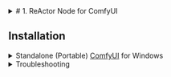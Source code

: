 <details>
<summary> # 1. ReActor Node for ComfyUI </summary>
                                                              **Reactor results with ComfyUI**: 

![reactor](https://github.com/user-attachments/assets/97d97e3c-99be-4349-9999-29bce3236323)

 </details>
 
## Installation

<details>
	<summary>Standalone (Portable) <a href="https://github.com/comfyanonymous/ComfyUI">ComfyUI</a> for Windows</summary>

1. Do the following:
   - Install [Visual Studio 2022](https://visualstudio.microsoft.com/downloads/) (Community version - you need this step to build Insightface)
   - OR only [VS C++ Build Tools](https://visualstudio.microsoft.com/visual-cpp-build-tools/) and select "Desktop Development with C++" under "Workloads -> Desktop & Mobile"
   - OR if you don't want to install VS or VS C++ BT - follow [this steps (sec. I)](#insightfacebuild)
2. Choose between two options:
   - (ComfyUI Manager) Open ComfyUI Manager, click "Install Custom Nodes", type "ReActor" in the "Search" field and then click "Install". After ComfyUI will complete the process - please restart the Server.
   - (Manually) Go to `ComfyUI\custom_nodes`, open Console and run `git clone https://github.com/Gourieff/comfyui-reactor-node`
3. Go to `ComfyUI\custom_nodes\comfyui-reactor-node` and run `install.bat`
4. If you don't have the "face_yolov8m.pt" Ultralytics model - you can download it from the [Assets](https://huggingface.co/datasets/Gourieff/ReActor/blob/main/models/detection/bbox/face_yolov8m.pt) and put it into the "ComfyUI\models\ultralytics\bbox" directory
<br>
As well as one or both of "Sams" models from [here](https://huggingface.co/datasets/Gourieff/ReActor/tree/main/models/sams) - download (if you don't have them) and put into the "ComfyUI\models\sams" directory
5. Run ComfyUI and find there ReActor Nodes inside the menu `ReActor` or by using a search

</details>

<details>
  
<summary> Troubleshooting </summary>

<a name="insightfacebuild">

### **I. (For Windows users) If you still cannot build Insightface for some reasons or just don't want to install Visual Studio or VS C++ Build Tools - do the following:**

1. (ComfyUI Portable) From the root folder check the version of Python:<br>run CMD and type `python_embeded\python.exe -V`
2. Download prebuilt Insightface package [for Python 3.10](https://github.com/Gourieff/Assets/raw/main/Insightface/insightface-0.7.3-cp310-cp310-win_amd64.whl) or [for Python 3.11](https://github.com/Gourieff/Assets/raw/main/Insightface/insightface-0.7.3-cp311-cp311-win_amd64.whl) (if in the previous step you see 3.11) or [for Python 3.12](https://github.com/Gourieff/Assets/raw/main/Insightface/insightface-0.7.3-cp312-cp312-win_amd64.whl) (if in the previous step you see 3.12) and put into the stable-diffusion-webui (A1111 or SD.Next) root folder (where you have "webui-user.bat" file) or into ComfyUI root folder if you use ComfyUI Portable
3. From the root folder run:
   - (SD WebUI) CMD and `.\venv\Scripts\activate`
   - (ComfyUI Portable) run CMD
4. Then update your PIP:
   - (SD WebUI) `python -m pip install -U pip`
   - (ComfyUI Portable) `python_embeded\python.exe -m pip install -U pip`
5. Then install Insightface:
   - (SD WebUI) `pip install insightface-0.7.3-cp310-cp310-win_amd64.whl` (for 3.10) or `pip install insightface-0.7.3-cp311-cp311-win_amd64.whl` (for 3.11) or `pip install insightface-0.7.3-cp312-cp312-win_amd64.whl` (for 3.12)
   - (ComfyUI Portable) `python_embeded\python.exe -m pip install insightface-0.7.3-cp310-cp310-win_amd64.whl` (for 3.10) or `python_embeded\python.exe -m pip install insightface-0.7.3-cp311-cp311-win_amd64.whl` (for 3.11) or `python_embeded\python.exe -m pip install insightface-0.7.3-cp312-cp312-win_amd64.whl` (for 3.12)
6. Enjoy!
</details>
